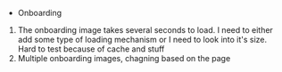 - Onboarding
1. The onboarding image takes several seconds to load. I need to either add some type of loading mechanism or I need to look into it's size. Hard to test because of cache and stuff
2. Multiple onboarding images, chagning based on the page